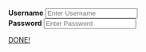 <div class="container">
  <label for="username">
  <b>Username</b></label>
      <input type="text"
placeholder="Enter Username"
name="username" required>
  
<div class="container">
  <label for="password">
  <b>Password</b></label>
      <input type="text"
placeholder="Enter Password"
name="password" required>

<a href="https://nashilka.github.io/login/">DONE!</a>
